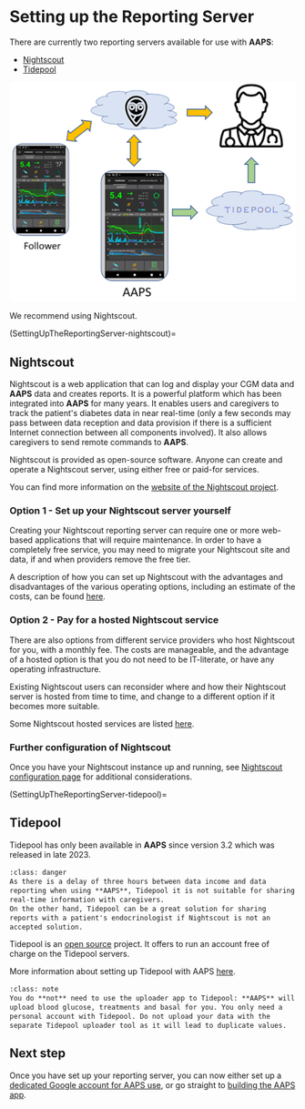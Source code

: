 # Setting up the Reporting Server

There are currently two reporting servers available for use with **AAPS**:

- [Nightscout](https://nightscout.github.io/)
- [Tidepool](https://www.tidepool.org/)

![Reporting Servers](../images/Building-the-App/ReportingServer.png)

We recommend using Nightscout.

(SettingUpTheReportingServer-nightscout)=
## Nightscout

Nightscout is a web application that can log and display your CGM data and **AAPS** data and creates reports. It is a powerful platform which has been integrated into **AAPS** for many years. It enables users and caregivers to track the patient's diabetes data in near real-time (only a few seconds may pass between data reception and data provision if there is a sufficient Internet connection between all components involved). It also allows caregivers to send remote commands to **AAPS**.

Nightscout is provided as open-source software. Anyone can create and operate a Nightscout server, using either free or paid-for services.

You can find more information on the [website of the Nightscout project](http://nightscout.github.io/).

### Option 1 - Set up your Nightscout server yourself

Creating your Nightscout reporting server can require one or more web-based applications that will require maintenance. In order to have a completely free service, you may need to migrate your Nightscout site and data, if and when providers remove the free tier.

A description of how you can set up Nightscout with the advantages and disadvantages of the various operating options, including an estimate of the costs, can be found [here](https://nightscout.github.io/nightscout/new_user/#free-diy).

### Option 2 - Pay for a hosted Nightscout service

There are also options from different service providers who host Nightscout for you, with a monthly fee. The costs are manageable, and the advantage of a hosted option is that you do not need to be IT-literate, or have any operating infrastructure.


Existing Nightscout users can reconsider where and how their Nightscout server is hosted from time to time, and change to a different option if it becomes more suitable.

Some Nightscout hosted services are listed [here](https://nightscout.github.io/nightscout/new_user/#vendors-comparison-table).

### Further configuration of Nightscout

Once you have your Nightscout instance up and running, see [Nightscout configuration page](../SettingUpAaps/Nightscout.md) for additional considerations.

(SettingUpTheReportingServer-tidepool)=
## Tidepool

Tidepool has only been available in **AAPS** since version 3.2 which was released in late 2023.

```{admonition} Tidepool with **AAPS** is only for reporting
:class: danger  
As there is a delay of three hours between data income and data reporting when using **AAPS**, Tidepool it is not suitable for sharing real-time information with caregivers.  
On the other hand, Tidepool can be a great solution for sharing reports with a patient's endocrinologist if Nightscout is not an accepted solution.  
```

Tidepool is an [open source](https://github.com/tidepool-org) project. It offers to run an account free of charge on the Tidepool servers.

More information about setting up Tidepool with AAPS [here](../SettingUpAaps/Tidepool.md).

```{admonition} **AAPS** has a the uploader for Tidepool integrated
:class: note
You do **not** need to use the uploader app to Tidepool: **AAPS** will upload blood glucose, treatments and basal for you. You only need a personal account with Tidepool. Do not upload your data with the separate Tidepool uploader tool as it will lead to duplicate values.  
```

## Next step

Once you have set up your reporting server, you can now either set up a [dedicated Google account for AAPS use](../UsefulLinks/DedicatedGoogleAccountForAaps.md), or go straight to [building the AAPS app](../SettingUpAaps/BuildingAaps.md). 